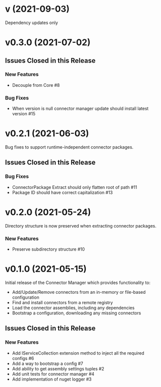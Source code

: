 # v (2021-09-03)

Dependency updates only

# v0.3.0 (2021-07-02)

## Issues Closed in this Release

### New Features

- Decouple from Core #8

### Bug Fixes

- When version is null connector manager update should install latest version #15

# v0.2.1 (2021-06-03)

Bug fixes to support runtime-independent connector packages.

## Issues Closed in this Release

### Bug Fixes

- ConnectorPackage Extract should only flatten root of path #11
- Package ID should have correct capitalization #13

# v0.2.0 (2021-05-24)

Directory structure is now preserved when extracting connector packages.

### New Features

- Preserve subdirectory structure #10

# v0.1.0 (2021-05-15)

Initial release of the Connector Manager which provides functionality to:

- Add/Update/Remove connectors from an in-memory or file-based configuration
- Find and install connectors from a remote registry
- Load the connector assemblies, including any dependencies
- Bootstrap a configuration, downloading any missing connectors

## Issues Closed in this Release

### New Features

- Add IServiceCollection extension method to inject all the required configs #6
- Add a way to bootstrap a config #7
- Add ability to get assembly settings tuples #2
- Add unit tests for connector manager #4
- Add implementation of nuget logger #3
